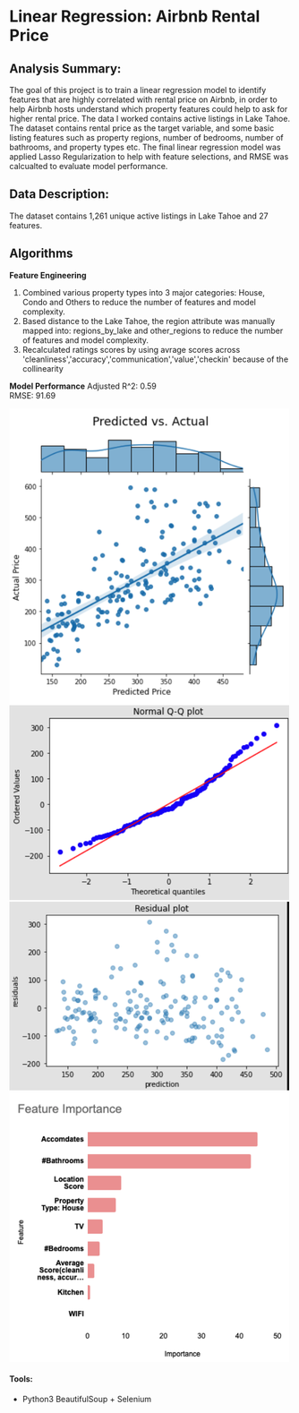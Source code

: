 # Linear Regression: Airbnb Rental Price

## Analysis Summary:
The goal of this project is to train a linear regression model to identify features that are highly correlated with rental price on Airbnb, 
in order to help Airbnb hosts understand which property features could help to ask for higher rental price. 
The data I worked contains active listings in Lake Tahoe. The dataset contains rental price as the target variable, and some basic listing features such as property regions, number of bedrooms, number of bathrooms, and property types etc.
The final linear regression model was applied Lasso Regularization to help with feature selections, and RMSE was calcualted to evaluate model performance. 

## Data Description:
The dataset contains 1,261 unique active listings in Lake Tahoe and 27 features. 

## Algorithms
**Feature Engineering**
1. Combined various property types into 3 major categories: House, Condo and Others to reduce the number of features and model complexity.
2. Based distance to the Lake Tahoe, the region attribute was manually mapped into: regions_by_lake and other_regions to reduce the number of features and model complexity.
3. Recalculated ratings scores by using avrage scores across 'cleanliness','accuracy','communication','value','checkin' because of the collinearity


**Model Performance**
Adjusted R^2: 0.59\
RMSE: 91.69

<img src="model_plot.png" width=500>

<img src="Q-Q plot.png" width=500>

<img src="res dist.png" width=500>

<img src="plots/feature importance.png" width=500>


#### Tools:
* Python3 BeautifulSoup + Selenium
